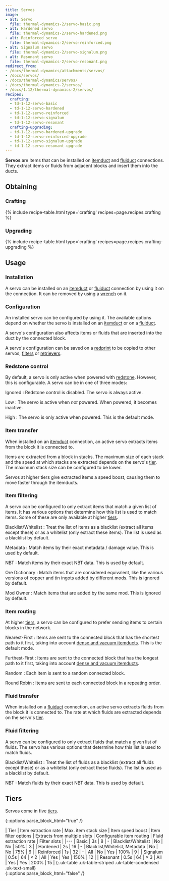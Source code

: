 ```yaml
---
title: Servos
image:
- alt: Servo
  file: thermal-dynamics-2/servo-basic.png
- alt: Hardened servo
  file: thermal-dynamics-2/servo-hardened.png
- alt: Reinforced servo
  file: thermal-dynamics-2/servo-reinforced.png
- alt: Signalum servo
  file: thermal-dynamics-2/servo-signalum.png
- alt: Resonant servo
  file: thermal-dynamics-2/servo-resonant.png
redirect_from:
- /docs/thermal-dynamics/attachments/servos/
- /docs/servos/
- /docs/thermal-dynamics/servos/
- /docs/thermal-dynamics-2/servos/
- /docs/1.12/thermal-dynamics-2/servos/
recipes:
  crafting:
  - td-1-12-servo-basic
  - td-1-12-servo-hardened
  - td-1-12-servo-reinforced
  - td-1-12-servo-signalum
  - td-1-12-servo-resonant
  crafting-upgrading:
  - td-1-12-servo-hardened-upgrade
  - td-1-12-servo-reinforced-upgrade
  - td-1-12-servo-signalum-upgrade
  - td-1-12-servo-resonant-upgrade
---
```


**Servos** are items that can be installed on [itemduct](/docs/1.12/thermal-dynamics/itemduct/) and
[fluiduct](/docs/1.12/thermal-dynamics/fluiduct/) connections. They extract items or fluids from
adjacent blocks and insert them into the ducts.


Obtaining
--------

### Crafting
{% include recipe-table.html type='crafting' recipes=page.recipes.crafting %}

### Upgrading
{% include recipe-table.html type='crafting' recipes=page.recipes.crafting-upgrading %}


Usage
-----

### Installation
A servo can be installed on an [itemduct](/docs/1.12/thermal-dynamics/itemduct/) or
[fluiduct](/docs/1.12/thermal-dynamics/fluiduct/) connection by using it on the connection. It can be
removed by using a [wrench](/docs/1.12/wrenches/) on it.

### Configuration
An installed servo can be configured by using it. The available options depend
on whether the servo is installed on an [itemduct](/docs/1.12/thermal-dynamics/itemduct/) or on a
[fluiduct](/docs/1.12/thermal-dynamics/fluiduct/).

A servo's configuration also affects items or fluids that are inserted into the
duct by the connected block.

A servo's configuration can be saved on a [redprint](/docs/1.12/thermal-foundation/redprint/) to be
copied to other servos, [filters](/docs/1.12/thermal-dynamics/filters/) or
[retrievers](/docs/1.12/thermal-dynamics/retrievers/).

### Redstone control
By default, a servo is only active when powered with
[redstone](https://minecraft.gamepedia.com/Redstone). However, this is
configurable. A servo can be in one of three modes:

Ignored
: Redstone control is disabled. The servo is always active.

Low
: The servo is active when *not* powered. When powered, it becomes inactive.

High
: The servo is only active when powered. This is the default mode.

### Item transfer
When installed on an [itemduct](/docs/1.12/thermal-dynamics/itemduct/) connection, an active servo
extracts items from the block it is connected to.

Items are extracted from a block in stacks. The maximum size of each stack and
the speed at which stacks are extracted depends on the servo's [tier](#tiers).
The maximum stack size can be configured to be lower.

Servos at higher tiers give extracted items a speed boost, causing them to move
faster through the itemducts.

### Item filtering
A servo can be configured to only extract items that match a given list of
items. It has various options that determine how this list is used to match
items. Some of these are only available at higher [tiers](#tiers).

Blacklist/Whitelist
: Treat the list of items as a blacklist (extract all items except these) or as
a whitelist (only extract these items). The list is used as a blacklist by
default.

Metadata
: Match items by their exact metadata / damage value. This is used by default.

NBT
: Match items by their exact NBT data. This is used by default.

Ore Dictionary
: Match items that are considered equivalent, like the various versions of
copper and tin ingots added by different mods. This is ignored by default.

Mod Owner
: Match items that are added by the same mod. This is ignored by default.

### Item routing
At higher [tiers](#tiers), a servo can be configured to prefer sending items to
certain blocks in the network.

Nearest-First
: Items are sent to the connected block that has the shortest path to it first,
taking into account [dense and vacuum itemducts](/docs/1.12/thermal-dynamics/itemduct/#item-transfer).
This is the default mode.

Furthest-First
: Items are sent to the connected block that has the longest path to it first,
taking into account [dense and vacuum itemducts](/docs/1.12/thermal-dynamics/itemduct/#item-transfer).

Random
: Each item is sent to a random connected block.

Round Robin
: Items are sent to each connected block in a repeating order.

### Fluid transfer
When installed on a [fluiduct](/docs/1.12/thermal-dynamics/fluiduct/) connection, an active servo
extracts fluids from the block it is connected to. The rate at which fluids are
extracted depends on the servo's [tier](#tiers).

### Fluid filtering
A servo can be configured to only extract fluids that match a given list of
fluids. The servo has various options that determine how this list is used to
match fluids.

Blacklist/Whitelist
: Treat the list of fluids as a blacklist (extract all fluids except these) or
as a whitelist (only extract these fluids). The list is used as a blacklist by
default.

NBT
: Match fluids by their exact NBT data. This is used by default.


Tiers
-----

Servos come in five [tiers](/docs/1.12/thermal-foundation/tiers/).

{::options parse_block_html="true" /}
<div class="uk-overflow-container">
| Tier | Item extraction rate | Max. item stack size | Item speed boost | Item filter options | Extracts from multiple slots | Configurable item routing | Fluid extraction rate | Filter slots |
|---
| Basic | 3s | 8 | - | Blacklist/Whitelist | No | No | 50% | 3 |
| Hardened | 2s | 16 | - | Blacklist/Whitelist, Metadata | No | No | 75% | 6 |
| Reinforced | 1s | 32 | - | All | No | Yes | 100% | 9 |
| Signalum | 0.5s | 64 | × 2 | All | Yes | Yes | 150% | 12 |
| Resonant | 0.5s | 64 | × 3 | All | Yes | Yes | 200% | 15 |
{:.uk-table .uk-table-striped .uk-table-condensed .uk-text-small}
</div>
{::options parse_block_html="false" /}

